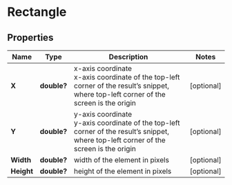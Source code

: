 # Rectangle


## Properties

| Name | Type | Description | Notes |
|------------ | ------------- | ------------- | -------------|
**X** | **double?** | x-axis coordinate<br>x-axis coordinate of the top-left corner of the result’s snippet, where top-left corner of the screen is the origin |[optional]|
**Y** | **double?** | y-axis coordinate<br>y-axis coordinate of the top-left corner of the result’s snippet, where top-left corner of the screen is the origin |[optional]|
**Width** | **double?** | width of the element in pixels |[optional]|
**Height** | **double?** | height of the element in pixels |[optional]|